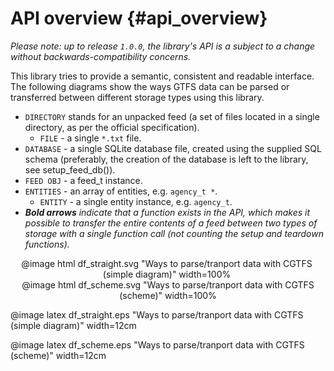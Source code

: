 # API overview {#api_overview}

*Please note: up to release `1.0.0`, the library's API is a subject to a change without backwards-compatibility concerns.*

This library tries to provide a semantic, consistent and readable interface. The following diagrams show the ways GTFS data can be parsed or transferred between different storage types using this library.

  - `DIRECTORY` stands for an unpacked feed (a set of files located in a single directory, as per the official specification).
    - `FILE` - a single `*.txt` file.
  - `DATABASE` - a single SQLite database file, created using the supplied SQL schema (preferably, the creation of the database is left to the library, see setup_feed_db()).
  - `FEED OBJ` - a feed_t instance.
  - `ENTITIES` - an array of entities, e.g. `agency_t *`.
    - `ENTITY` - a single entity instance, e.g. `agency_t`.
  - _**Bold arrows** indicate that a function exists in the API, which makes it possible to transfer the entire contents of a feed between two types of storage with a single function call (not counting the setup and teardown functions)._

<div style="text-align: center;">
<div style="display: inline-block; width: 100%; max-width: 500px; padding-right: 5%;">
@image html df_straight.svg "Ways to parse/tranport data with CGTFS (simple diagram)" width=100%
</div>
<div style="display: inline-block; width: 100%; max-width: 500px;">
@image html df_scheme.svg "Ways to parse/tranport data with CGTFS (scheme)" width=100%
</div>
</div>

@image latex df_straight.eps "Ways to parse/tranport data with CGTFS (simple diagram)" width=12cm

@image latex df_scheme.eps "Ways to parse/tranport data with CGTFS (scheme)" width=12cm

